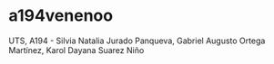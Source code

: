 # a194venenoo
UTS, A194 - Silvia Natalia Jurado Panqueva, Gabriel Augusto Ortega Martínez, Karol Dayana Suarez Niño
